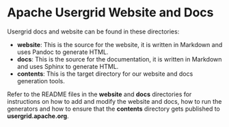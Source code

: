 Apache Usergrid Website and Docs
================================

Usergrid docs and website can be found in these directories:

* __website__: This is the source for the website, it is written in Markdown and uses Pandoc to generate HTML.
* __docs__: This is the source for the documentation, it is written in Markdown and uses Sphinx to generate HTML.
* __contents__: This is the target directory for our website and docs generation tools. 

Refer to the README files in the __website__ and __docs__ directories for instructions on how to add and modify
the website and docs, how to run the generators and how to ensure that the __contents__ directory gets published
to __usergrid.apache.org__.

